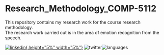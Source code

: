 # Research_Methodology_COMP-5112
This repository contains my research work for the course research methodology. <br>
The research work carried out is in the area of emotion recognition from the speech.

[![linkedin](https://www.kinesisinc.com/wp-content/uploads/2020/04/linkedin-101-hero@2x-901x475.png){:height="5%" width="5%"}](https://www.linkedin.com/in/devansh-mody-5013aaab)
![twitter](https://img.shields.io/twitter/follow/trevortomesh?style=social)![languages](https://img.shields.io/github/languages/count/trevortomesh/research-methods-class)

